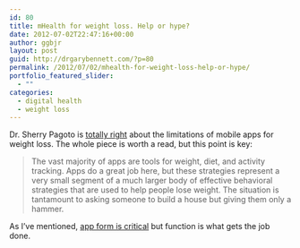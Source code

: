 ```yaml
---
id: 80
title: mHealth for weight loss. Help or hype?
date: 2012-07-02T22:47:16+00:00
author: ggbjr
layout: post
guid: http://drgarybennett.com/?p=80
permalink: /2012/07/02/mhealth-for-weight-loss-help-or-hype/
portfolio_featured_slider:
  - ""
categories:
  - digital health
  - weight loss
---
```

Dr. Sherry Pagoto is [totally right](http://t.co/ywjfa8GU) about the limitations of mobile apps for weight loss. The whole piece is worth a read, but this point is key:

> The vast majority of apps are tools for weight, diet, and activity tracking. Apps do a great job here, but these strategies represent a very small segment of a much larger body of effective behavioral strategies that are used to help people lose weight. The situation is tantamount to asking someone to build a house but giving them only a hammer.

As I&#8217;ve mentioned, [app form is critical](http://drgarybennett.com/2012/07/02/ehealth-form-vs-function/) but function is what gets the job done.